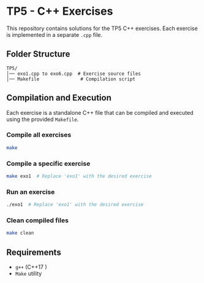 # **TP5 - C++ Exercises**

This repository contains solutions for the TP5 C++ exercises. Each exercise is implemented in a separate `.cpp` file.

## **Folder Structure**

```
TP5/
│── exo1.cpp to exo6.cpp  # Exercise source files
│── Makefile               # Compilation script
```

## **Compilation and Execution**

Each exercise is a standalone C++ file that can be compiled and executed using the provided `Makefile`.

### **Compile all exercises**

```bash
make
```

### **Compile a specific exercise**

```bash
make exo1  # Replace 'exo1' with the desired exercise
```

### **Run an exercise**

```bash
./exo1  # Replace 'exo1' with the desired exercise
```

### **Clean compiled files**

```bash
make clean
```

## **Requirements**

- `g++` (C++17 )
- `Make` utility

